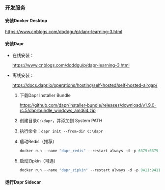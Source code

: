 ### 开发服务

#### 安装Docker Desktop

https://www.cnblogs.com/doddgu/p/dapr-learning-3.html

#### 安装Dapr

* 在线安装：
  
  https://www.cnblogs.com/doddgu/p/dapr-learning-3.html

* 离线安装：
  
  https://docs.dapr.io/operations/hosting/self-hosted/self-hosted-airgap/
  
  1. 下载Dapr Installer Bundle
     
     https://github.com/dapr/installer-bundle/releases/download/v1.9.0-rc.5/daprbundle_windows_amd64.zip
  
  2. 创建目录`C:\dapr`，并添加到 System PATH
  
  3. 执行命令：`dapr init --from-dir C:\dapr`
  
  4. 启动Redis（推荐）
     
     ```powershell
     docker run --name "dapr_redis" --restart always -d -p 6379:6379 redislabs/rejson
     ```
  
  5. 启动Zipkin（可选）
     
     ```powershell
     docker run --name "dapr_zipkin" --restart always -d -p 9411:9411 openzipkin/zipkin
     ```

#### 运行Dapr Sidecar
